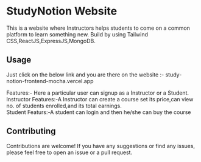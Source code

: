 # StudyNotion Website

This is a website where Instructors helps students to come on a common platform to learn something new. Build by using Tailwind CSS,ReactJS,ExpressJS,MongoDB.

## Usage

Just click on the below link and you are there on the website :- study-notion-frontend-mocha.vercel.app

Features:-
Here a particular user can signup as a Instructor or a Student.<br>
Instructor Features:-A Instructor can create a course set its price,can view no. of students enrolled,and its total earnings.<br>
Student Featurs:-A student can login and then he/she can buy the course

## Contributing

Contributions are welcome! If you have any suggestions or find any issues, please feel free to open an issue or a pull request.
